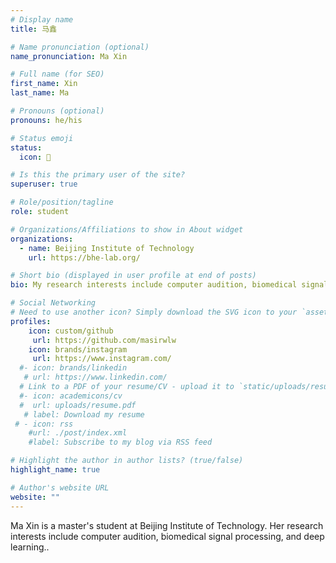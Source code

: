 ```yaml
---
# Display name
title: 马鑫

# Name pronunciation (optional)
name_pronunciation: Ma Xin

# Full name (for SEO)
first_name: Xin
last_name: Ma

# Pronouns (optional)
pronouns: he/his

# Status emoji
status:
  icon: 📙

# Is this the primary user of the site?
superuser: true

# Role/position/tagline
role: student 

# Organizations/Affiliations to show in About widget
organizations:
  - name: Beijing Institute of Technology
    url: https://bhe-lab.org/

# Short bio (displayed in user profile at end of posts)
bio: My research interests include computer audition, biomedical signal processing, deep learning, and more.

# Social Networking
# Need to use another icon? Simply download the SVG icon to your `assets/media/icons/` folder.
profiles:
    icon: custom/github
     url: https://github.com/masirwlw
    icon: brands/instagram
     url: https://www.instagram.com/
  #- icon: brands/linkedin
   # url: https://www.linkedin.com/
  # Link to a PDF of your resume/CV - upload it to `static/uploads/resume.pdf`
  #- icon: academicons/cv
  #  url: uploads/resume.pdf
   # label: Download my resume
 # - icon: rss
    #url: ./post/index.xml
    #label: Subscribe to my blog via RSS feed

# Highlight the author in author lists? (true/false)
highlight_name: true

# Author's website URL
website: ""
---
```

Ma Xin is a master's student at Beijing Institute of Technology. Her research interests include computer audition, biomedical signal processing, and deep learning..
